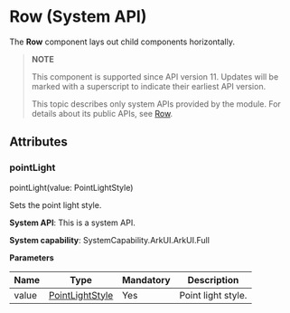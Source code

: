 # Row (System API)
<!--Kit: ArkUI-->
<!--Subsystem: ArkUI-->
<!--Owner: @camlostshi-->
<!--Designer: @lanshouren-->
<!--Tester: @liuli0427-->
<!--Adviser: @HelloCrease-->

The **Row** component lays out child components horizontally.

> **NOTE**
>
> This component is supported since API version 11. Updates will be marked with a superscript to indicate their earliest API version.
>
> This topic describes only system APIs provided by the module. For details about its public APIs, see [Row](ts-container-row.md).

## Attributes

### pointLight

pointLight(value: PointLightStyle)

Sets the point light style.

**System API**: This is a system API.

**System capability**: SystemCapability.ArkUI.ArkUI.Full

**Parameters**

| Name| Type                                                        | Mandatory| Description        |
| ------ | ------------------------------------------------------------ | ---- | ------------ |
| value  | [PointLightStyle](ts-universal-attributes-point-light-style-sys.md#pointlightstyle) | Yes  | Point light style.|

